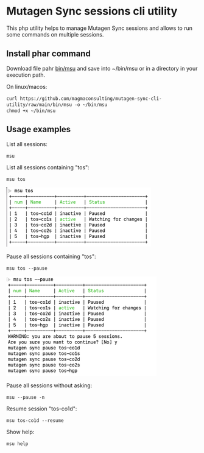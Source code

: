 # Mutagen Sync sessions cli utility

This php utility helps to manage Mutagen Sync sessions and allows to run some commands on multiple sessions.

## Install phar command

Download file pahr [bin/msu](https://github.com/magmaconsulting/mutagen-sync-cli-utility/raw/main/bin/msu) and save into ~/bin/msu or in a directory in your execution path.

On linux/macos:

```
curl https://github.com/magmaconsulting/mutagen-sync-cli-utility/raw/main/bin/msu -o ~/bin/msu 
chmod +x ~/bin/msu 
```

## Usage examples

List all sessions:

```shell
msu  
```

List all sessions containing "tos":

```shell
msu tos
```
![](doc/msu-tos.png)

Pause all sessions containing "tos":

```shell
msu tos --pause
```
![](doc/msu-tos-pause.png)

Pause all sessions without asking:

```shell
msu --pause -n 
```

Resume session "tos-co1d":

```shell
msu tos-co1d --resume
```



Show help:

```shell
msu help
```

